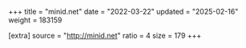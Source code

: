 +++
title = "minid.net"
date = "2022-03-22"
updated = "2025-02-16"
weight = 183159

[extra]
source = "http://minid.net"
ratio = 4
size = 179
+++
